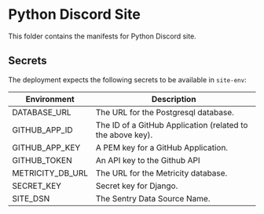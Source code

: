 # Python Discord Site
This folder contains the manifests for Python Discord site.

## Secrets

The deployment expects the following secrets to be available in `site-env`:

| Environment           | Description                                                |
|-----------------------|------------------------------------------------------------|
| DATABASE_URL          | The URL for the Postgresql database.                       |
| GITHUB_APP_ID         | The ID of a GitHub Application (related to the above key). |
| GITHUB_APP_KEY        | A PEM key for a GitHub Application.                        |
| GITHUB_TOKEN          | An API key to the Github API                               |
| METRICITY_DB_URL      | The URL for the Metricity database.                        |
| SECRET_KEY            | Secret key for Django.                                     |
| SITE_DSN              | The Sentry Data Source Name.                               |
